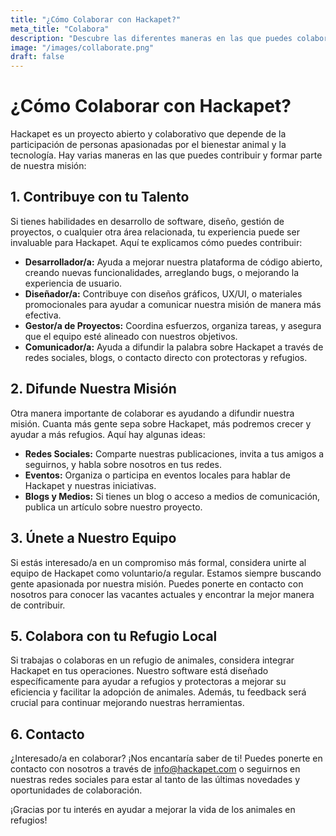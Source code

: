 ```yaml
---
title: "¿Cómo Colaborar con Hackapet?"
meta_title: "Colabora"
description: "Descubre las diferentes maneras en las que puedes colaborar con Hackapet."
image: "/images/collaborate.png"
draft: false
---
```


# ¿Cómo Colaborar con Hackapet?

Hackapet es un proyecto abierto y colaborativo que depende de la participación de personas apasionadas por el bienestar animal y la tecnología. Hay varias maneras en las que puedes contribuir y formar parte de nuestra misión:

## 1. Contribuye con tu Talento

Si tienes habilidades en desarrollo de software, diseño, gestión de proyectos, o cualquier otra área relacionada, tu experiencia puede ser invaluable para Hackapet. Aquí te explicamos cómo puedes contribuir:

- **Desarrollador/a:** Ayuda a mejorar nuestra plataforma de código abierto, creando nuevas funcionalidades, arreglando bugs, o mejorando la experiencia de usuario.
- **Diseñador/a:** Contribuye con diseños gráficos, UX/UI, o materiales promocionales para ayudar a comunicar nuestra misión de manera más efectiva.
- **Gestor/a de Proyectos:** Coordina esfuerzos, organiza tareas, y asegura que el equipo esté alineado con nuestros objetivos.
- **Comunicador/a:** Ayuda a difundir la palabra sobre Hackapet a través de redes sociales, blogs, o contacto directo con protectoras y refugios.

## 2. Difunde Nuestra Misión

Otra manera importante de colaborar es ayudando a difundir nuestra misión. Cuanta más gente sepa sobre Hackapet, más podremos crecer y ayudar a más refugios. Aquí hay algunas ideas:

- **Redes Sociales:** Comparte nuestras publicaciones, invita a tus amigos a seguirnos, y habla sobre nosotros en tus redes.
- **Eventos:** Organiza o participa en eventos locales para hablar de Hackapet y nuestras iniciativas.
- **Blogs y Medios:** Si tienes un blog o acceso a medios de comunicación, publica un artículo sobre nuestro proyecto.

## 3. Únete a Nuestro Equipo

Si estás interesado/a en un compromiso más formal, considera unirte al equipo de Hackapet como voluntario/a regular. Estamos siempre buscando gente apasionada por nuestra misión. Puedes ponerte en contacto con nosotros para conocer las vacantes actuales y encontrar la mejor manera de contribuir.

## 5. Colabora con tu Refugio Local

Si trabajas o colaboras en un refugio de animales, considera integrar Hackapet en tus operaciones. Nuestro software está diseñado específicamente para ayudar a refugios y protectoras a mejorar su eficiencia y facilitar la adopción de animales. Además, tu feedback será crucial para continuar mejorando nuestras herramientas.

## 6. Contacto

¿Interesado/a en colaborar? ¡Nos encantaría saber de ti! Puedes ponerte en contacto con nosotros a través de [info@hackapet.com](mailto:info@hackapet.com) o seguirnos en nuestras redes sociales para estar al tanto de las últimas novedades y oportunidades de colaboración.

¡Gracias por tu interés en ayudar a mejorar la vida de los animales en refugios!

